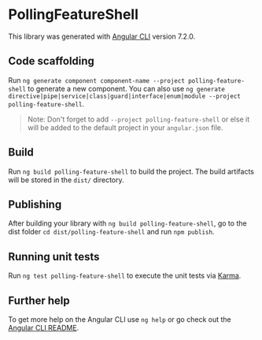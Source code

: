 # PollingFeatureShell

This library was generated with [Angular CLI](https://github.com/angular/angular-cli) version 7.2.0.

## Code scaffolding

Run `ng generate component component-name --project polling-feature-shell` to generate a new component. You can also use `ng generate directive|pipe|service|class|guard|interface|enum|module --project polling-feature-shell`.

> Note: Don't forget to add `--project polling-feature-shell` or else it will be added to the default project in your `angular.json` file.

## Build

Run `ng build polling-feature-shell` to build the project. The build artifacts will be stored in the `dist/` directory.

## Publishing

After building your library with `ng build polling-feature-shell`, go to the dist folder `cd dist/polling-feature-shell` and run `npm publish`.

## Running unit tests

Run `ng test polling-feature-shell` to execute the unit tests via [Karma](https://karma-runner.github.io).

## Further help

To get more help on the Angular CLI use `ng help` or go check out the [Angular CLI README](https://github.com/angular/angular-cli/blob/master/README.md).
